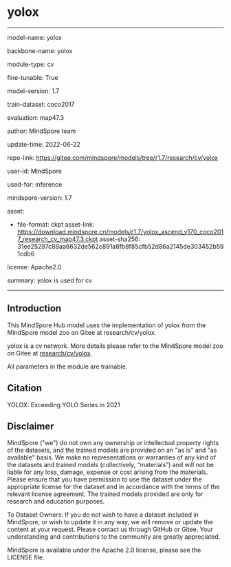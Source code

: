 # yolox

---

model-name: yolox

backbone-name: yolox

module-type: cv

fine-tunable: True

model-version: 1.7

train-dataset: coco2017

evaluation: map47.3

author: MindSpore team

update-time: 2022-06-22

repo-link: <https://gitee.com/mindspore/models/tree/r1.7/research/cv/yolox>

user-id: MindSpore

used-for: inference

mindspore-version: 1.7

asset:

-
    file-format: ckpt
    asset-link: <https://download.mindspore.cn/models/r1.7/yolox_ascend_v170_coco2017_research_cv_map47.3.ckpt>
    asset-sha256: 31ee25297c89aa6632de562c891a8fb8f85cfb52d86a2145de303452b591cdb6

license: Apache2.0

summary: yolox is used for cv

---

## Introduction

This MindSpore Hub model uses the implementation of yolox from the MindSpore model zoo on Gitee at research/cv/yolox.

yolox is a cv network. More details please refer to the MindSpore model zoo on Gitee at [research/cv/yolox](https://gitee.com/mindspore/models/blob/r1.7/research/cv/yolox/README_CN.md).

All parameters in the module are trainable.

## Citation

YOLOX: Exceeding YOLO Series in 2021

## Disclaimer

MindSpore ("we") do not own any ownership or intellectual property rights of the datasets, and the trained models are provided on an "as is" and "as available" basis. We make no representations or warranties of any kind of the datasets and trained models (collectively, “materials”) and will not be liable for any loss, damage, expense or cost arising from the materials. Please ensure that you have permission to use the dataset under the appropriate license for the dataset and in accordance with the terms of the relevant license agreement. The trained models provided are only for research and education purposes.

To Dataset Owners: If you do not wish to have a dataset included in MindSpore, or wish to update it in any way, we will remove or update the content at your request. Please contact us through GitHub or Gitee. Your understanding and contributions to the community are greatly appreciated.

MindSpore is available under the Apache 2.0 license, please see the LICENSE file.
